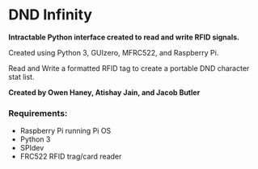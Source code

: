 # DND Infinity
  
**Intractable Python interface created to read and write RFID signals.**  
  
Created using Python 3, GUIzero, MFRC522, and Raspberry Pi.  
  
  
  
Read and Write a formatted RFID tag to create a portable DND character stat list.  
  
**Created by Owen Haney, Atishay Jain, and Jacob Butler**  
  
  
### Requirements:  
* Raspberry Pi running Pi OS  
* Python 3  
* SPIdev  
* FRC522 RFID trag/card reader  
